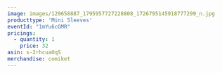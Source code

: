 ```yaml
---
image: images/129658887_1795957727228808_1726795145918777299_n.jpg
producttype: 'Mini Sleeves'
eventId: "1mYu6cGMR"
pricings:
  - quantity: 1
    price: 32
asin: s-2rhcuaOqS
merchandise: comiket
---
```

